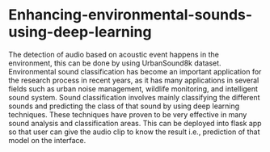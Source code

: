 # Enhancing-environmental-sounds-using-deep-learning
The detection of audio based on acoustic event happens in the environment, this can be done by using UrbanSound8k dataset.
Environmental sound classification has become an important application for the research process in recent years, as it has many applications in several fields such as urban noise management, wildlife monitoring, and intelligent sound system. Sound classification involves mainly classifying the different sounds and predicting the class of that sound by using deep learning techniques. These techniques have proven to be very effective in many sound analysis and classification areas.
This can be deployed into flask app so that user can give the audio clip to know the result i.e., prediction of that model on the interface. 
